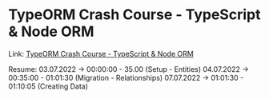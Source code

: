 # TypeORM Crash Course - TypeScript & Node ORM

Link: [TypeORM Crash Course - TypeScript & Node ORM](youtube.com/watch?v=JaTbzPcyiOE)

Resume:
03.07.2022 -> 00:00:00 - 35.00 (Setup - Entities)
04.07.2022 -> 00:35:00 - 01:01:30 (Migration - Relationships)
07.07.2022 -> 01:01:30 - 01:10:05 (Creating Data)
